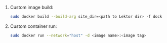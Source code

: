 1. Custom image build:
    ```bash
    sudo docker build --build-arg site_dir=<path to Lektor dir> -f docker_app/Dockerfile .
    ```
1. Custom container run:
    ```bash
    sudo docker run --network="host" -d <image name>:<image tag>
    ```
